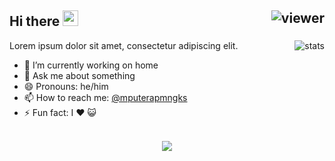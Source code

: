## Hi there <img src="https://media.giphy.com/media/hvRJCLFzcasrR4ia7z/giphy.gif" width="25px"> <img align="right" src="https://komarev.com/ghpvc/?username=mputerapamungkas&style=flat&color=d83a7c" alt="viewer" />

<img align="right" src="https://github-readme-stats.vercel.app/api?username=mputerapamungkas&show_icons=true&theme=radical&include_all_commits=true&count_private=true" alt="stats" />

Lorem ipsum dolor sit amet, consectetur adipiscing elit.

- 🔭 I’m currently working on home
- 💬 Ask me about something
- 😄 Pronouns: he/him
- 📫 How to reach me: [@mputerapmngks](https://twitter.com/mputerapmngks)
- ⚡ Fun fact: I ❤️ 😺 <br>&nbsp;

<p align="center">
  <a href="https://github.com/anuraghazra/github-readme-stats">
    <img src="https://github-readme-stats.vercel.app/api/top-langs/?username=mputerapamungkas&layout=compact&theme=radical&card_width=800" />
  </a>
<!-- <a href="https://github.com/jovanzers">
  <img height="180em" src="https://github-readme-stats.vercel.app/api?username=jovanzers&show_icons=true&theme=radical&include_all_commits=true&count_private=true" />
  <img height="180em" src="https://github-readme-stats.vercel.app/api/top-langs/?username=jovanzers&layout=compact&theme=radical" />
</a> -->
</p>
